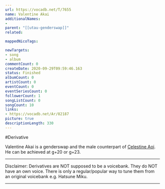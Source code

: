 ```yaml
---
url: https://vocadb.net/T/7655
name: Valentine Akai
additionalNames: 
- 
parent: "[[utau-genderswap]]"
related:

mappedNicoTags:

newTargets:
- song
- album
commentCount: 0
createDate: 2020-09-29T09:59:46.163
status: Finished
albumCount: 0
artistCount: 0
eventCount: 0
eventSeriesCount: 0
followerCount: 1
songListCount: 0
songCount: 10
links: 
- https://vocadb.net/Ar/82187
picture: true
descriptionLength: 330
---
```


#Derivative

Valentine Akai is a genderswap and the male counterpart of [Celestine Aoi](https://vocadb.net/Ar/82187). He can be achieved at g+20 or g+23.
___
Disclaimer:
Derivatives are NOT supposed to be a voicebank. They do NOT have an own voice. There is only a regular/popular way to tune them from an original voicebank e.g. Hatsune Miku.

---

